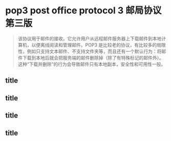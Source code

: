 # pop3 post office protocol 3 邮局协议第三版

> 该协议用于邮件的接收。它允许用户从远程邮件服务器上下载邮件到本地计算机，以便离线阅读和管理邮件。POP3 是比较老的协议，有比较多的局限性，例如只支持文本邮件、不支持文件夹等，而且还有一个默认行为：将邮件下载到本地后就会把服务端的邮件删除掉（除了有特殊标记的邮件外）。这种“下载并删除”的行为会导致邮件只有本地副本，安全性和可用性一般。

## title

## title

## title

## title

